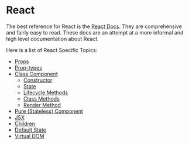 # React
The best reference for React is the [React
Docs](https:/js.org/docs/hello-world.html). They are comprehensive and
fairly easy to read. These docs are an attempt at a more informal and high level
documentation about React.

Here is a list of React Specific Topics:
- [Props](./props.md)
- [Prop-types](./prop-types.md)
- [Class Component](./class-components.md)
	- [Constructor](./class-components.md#constructor)
	- [State](./class-components.md#state)
	- [Lifecycle Methods](./class-components.md#lifecycle-methods)
	- [Class Methods](./class-components.md#class-methods)
	- [Render Method](./class-components.md#render-method)
- [Pure (Stateless) Component](./pure-components.md)
- [JSX](./jsx.md)
- [Children](./children.md)
- [Default State](./default-state.md)
- [Virtual DOM](./virtual-dom.md)
